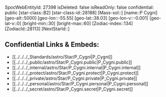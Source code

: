 ﻿---
location:
- 38.03
- 55.55
- 5000
tags:
- astro/Star
type: Star
---

SpocWebEntityId: 27398
isDeleted: false
isReadOnly: false
confidential: public
[star-class::B2]
[star-class-id::28188]
[Mass-sol::]
[name::P Cygni]
[geo-alt::5000]
[geo-lon::-55.55]
[geo-lat::38.03]
[geo-lon-v::-0.001]
[geo-lat-v::0]
[bright-min::30]
[bright-max::60]
[Zodiac-index::134]
[ZodiacId::28113]
[NextStarId::]



## Confidential Links & Embeds: 
- [[../../../_Standards/astro/Star/P_Cygni|P_Cygni]] 
- [[../../../_public/astro/Star/P_Cygni.public|P_Cygni.public]] 
- [[../../../_internal/astro/Star/P_Cygni.internal|P_Cygni.internal]] 
- [[../../../_protect/astro/Star/P_Cygni.protect|P_Cygni.protect]] 
- [[../../../_private/astro/Star/P_Cygni.private|P_Cygni.private]] 
- [[../../../_personal/astro/Star/P_Cygni.personal|P_Cygni.personal]] 
- [[../../../_secret/astro/Star/P_Cygni.secret|P_Cygni.secret]] 

